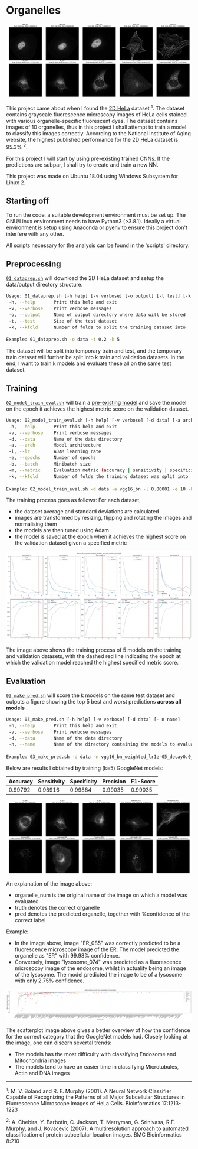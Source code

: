 # Organelles

![vgg16_bn image](https://github.com/Marmzy/Organelles/blob/main/data/output/vgg16_bn_weighted_lr1e-05_decay0.0_epochs10_batch8_f1/vgg16_bn_weighted_lr1e-05_decay0.0_epochs10_batch8_f1_images.png)

This project came about when I found the [2D HeLa](https://ome.grc.nia.nih.gov/iicbu2008/hela/index.html) dataset <sup>1</sup>.
The dataset contains grayscale fluorescence microscopy images of HeLa cells stained with various organelle-specific fluorescent dyes.
The dataset contains images of 10 organelles, thus in this project I shall attempt to train a model to classify this images correctly.
According to the National Institute of Aging website, the highest published performance for the 2D HeLa dataset is 95.3% <sup>2</sup>.

For this project I will start by using pre-existing trained CNNs. If the predictions are subpar, I shall try to create and train a new NN.

This project was made on Ubuntu 18.04 using Windows Subsystem for Linux 2.

## Starting off

To run the code, a suitable development environment must be set up. The GNU/Linux environment needs to have Python3 (>3.8.1).
Ideally a virtual environment is setup using Anaconda or pyenv to ensure this project don't interfere with any other.

All scripts necessary for the analysis can be found in the 'scripts' directory.

## Preprocessing

[`01_dataprep.sh`](https://github.com/Marmzy/Organelles/blob/main/scripts/01_dataprep.sh) will download the 2D HeLa dataset and setup the data/output directory structure.

```bash
Usage: 01_dataprep.sh [-h help] [-v verbose] [-o output] [-t test] [-k kfold]
 -h, --help       Print this help and exit
 -v, --verbose    Print verbose messages
 -o, --output     Name of output directory where data will be stored
 -t, --test       Size of the test dataset
 -k, --kfold      Number of folds to split the training dataset into

Example: 01_dataprep.sh -o data -t 0.2 -k 5
```

The dataset will be split into temporary train and test, and the temporary train dataset will further be split into k train and validation datasets.
In the end, I want to train k models and evaluate these all on the same test dataset.

## Training

[`02_model_train_eval.sh`](https://github.com/Marmzy/Organelles/blob/main/scripts/02_model_train_eval.sh) will train a [pre-existing model](https://pytorch.org/vision/stable/models.html)
and save the model on the epoch it achieves the highest metric score on the validation dataset.

```bash
Usage: 02_model_train_eval.sh [-h help] [-v verbose] [-d data] [-a arch] [-l lr] [-e epochs] [-b batch] [-m metric] [-k kfold]
 -h, --help       Print this help and exit
 -v, --verbose    Print verbose messages
 -d, --data       Name of the data directory
 -a, --arch       Model architecture
 -l, --lr         ADAM learning rate
 -e, --epochs     Number of epochs
 -b, --batch      Minibatch size
 -m, --metric     Evaluation metric (accuracy | sensitivity | specificity | precision | f1)
 -k, --kfold      Number of folds the training dataset was split into

Example: 02_model_train_eval.sh -d data -a vgg16_bn -l 0.00001 -e 10 -b 8 -m f1 -k 5
```

The training process goes as follows:
For each dataset,
 - the dataset average and standard deviations are calculated
 - images are transformed by resizing, flipping and rotating the images and normalising them
 - the models are then tuned using Adam
 - the model is saved at the epoch when it achieves the highest score on the validation dataset given a specified metric

![googlenet training](https://github.com/Marmzy/Organelles/blob/main/data/output/googlenet_weighted_lr0.0001_decay0.0_epochs10_batch8_f1/googlenet_weighted_lr0.0001_decay0.0_epochs10_batch8_f1_training.png)

 
The image above shows the training process of 5 models on the training and validation datasets,
with the dashed red line indicating the epoch at which the validation model reached the highest specified metric score.
 
## Evaluation

[`03_make_pred.sh`](https://github.com/Marmzy/Organelles/blob/main/scripts/03_make_pred.sh) will score the k models on the same test dataset and outputs a figure
showing the top 5 best and worst predictions **across all models** .

```bash
Usage: 03_make_pred.sh [-h help] [-v verbose] [-d data] [- n name]
 -h, --help       Print this help and exit
 -v, --verbose    Print verbose messages
 -d, --data       Name of the data directory
 -n, --name       Name of the directory containing the models to evaluate

Example: 03_make_pred.sh -d data -n vgg16_bn_weighted_lr1e-05_decay0.0_epochs10_batch8_f1
```

Below are results I obtained by training (k=5) GoogleNet models:

| Accuracy | Sensitivity | Specificity | Precision | F1-Score |
| --- | --- | --- | --- | --- |
| 0.99792 | 0.98916 | 0.99884 | 0.99035 | 0.99035 |

![googlenet image](https://github.com/Marmzy/Organelles/blob/main/data/output/googlenet_weighted_lr0.0001_decay0.0_epochs10_batch8_f1/googlenet_weighted_lr0.0001_decay0.0_epochs10_batch8_f1_images.png)

An explanation of the image above:
 - organelle_num is the original name of the image on which a model was evaluated
 - truth denotes the correct organelle
 - pred denotes the predicted organelle, together with %confidence of the correct label
 
Example:
- In the image above, image "ER_085" was correctly predicted to be a fluorescence microscopy image of the ER. The model predicted the organelle as "ER" with 99.98% confidence.
- Conversely, image "lysosome_074" was predicted as a fluorescence microscopy image of the endosome, whilst in actuality being an image of the lysosome.
The model predicted the image to be of a lysosome with only 2.75% confidence.

![googlenet scatter](https://github.com/Marmzy/Organelles/blob/main/data/output/googlenet_weighted_lr0.0001_decay0.0_epochs10_batch8_f1/googlenet_weighted_lr0.0001_decay0.0_epochs10_batch8_f1_scatter.png)

The scatterplot image above gives a better overview of how the confidence for the correct category that the GoogleNet models had. Closely looking at the image,
one can discern severtal trends:
 - The models has the most difficulty with classifying Endosome and Mitochondria images
 - The models tend to have an easier time in classifying Microtubules, Actin and DNA images

---

<sup>1</sup>: M. V. Boland and R. F. Murphy (2001). A Neural Network Classifier Capable of Recognizing the Patterns of all Major Subcellular Structures in Fluorescence Microscope Images of HeLa Cells. Bioinformatics 17:1213-1223

<sup>2</sup>: A. Chebira, Y. Barbotin, C. Jackson, T. Merryman, G. Srinivasa, R.F. Murphy, and J. Kovacevic (2007). A multiresolution approach to automated classification of protein subcellular location images. BMC Bioinformatics 8:210
